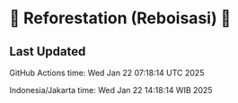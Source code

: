 
# 🌳 Reforestation (Reboisasi) 🌲

## Last Updated

GitHub Actions time: Wed Jan 22 07:18:14 UTC 2025

Indonesia/Jakarta time: Wed Jan 22 14:18:14 WIB 2025
